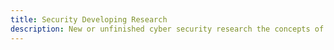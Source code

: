 ```yaml
---
title: Security Developing Research
description: New or unfinished cyber security research the concepts of which could be expanded upon.
---
```

